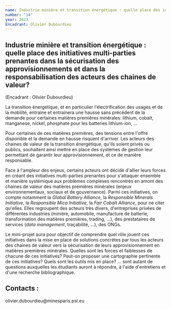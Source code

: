 ```yaml
---
name: Industrie minière et transition énergétique : quelle place des initiatives multi-parties prenantes dans la sécurisation des approvisionnements et dans la responsabilisation des acteurs des chaines de valeur?
number: "14"
year: 2023
Encadrant: Olivier Dubourdieu
---
```



## Industrie minière et transition énergétique : quelle place des initiatives multi-parties prenantes dans la sécurisation des approvisionnements et dans la responsabilisation des acteurs des chaines de valeur?

(Encadrant : Olivier Dubourdieu)

La transition énergétique, et en particulier l'électrification des
usages et de la mobilité, entraine et entrainera une hausse sans
précédent de la demande pour certaines matières premières minérales:
lithium, cobalt, manganese, nickel, phosphate pour les batteries
lithium-ion, ...

Pour certaines de ces matières premières, des tensions entre l'offre
disponible et la demande en hausse risquent d'arriver. Les acteurs des
chaines de valeur de la transition énergétique, qu'ils soient privés ou
publics, souhaitent ainsi mettre en place des systèmes de gestion leur
permettant de garantir leur approvisionnement, et ce de manière
responsable.

Face à l'ampleur des enjeux, certains acteurs ont décidé d'allier leurs
forces en créant des initiatives multi-parties prenantes pour s'attaquer
ensemble et manière systémique aux problèmes complexes rencontrés en
amont des chaines de valeur des matières premières minérales (enjeux
environnementaux, sociaux et de gouvernance). Parmi ces initiatives, on
compte notamment la *Global Battery Alliance*, la *Responsible Minerals
Initiative*, la *Responsible Mica Initiative*, la *Fair Cobalt
Alliance*, pour ne citer qu'elles. Elles regroupent des acteurs très
divers, d'entreprises privées de différentes industries (minière,
automobile, manufacture de batterie, transformation des matières
premières, trading, ...), des prestataires de services (*data
management*, traçabilité, ...), des ONGs.

Le mini-projet aura pour objectif de comprendre quel rôle jouent ces
initiatives dans la mise en place de solutions concrètes par tous les
acteurs des chaines de valeur vers la sécurisation de leurs
approvisionnement en matières premières minérales. Quelles sont les
forces et faiblesses de chacune de ces initiatives? Peut-on proposer une
cartographie pertinente de ces initiatives? Quels sont les outils mis en
place? ... sont autant de questions auxquelles les étudiants auront à
répondre, à l'aide d'entretiens et d'une recherche bibliographique.

## Contacts :

olivier.dubourdieu\@minesparis.psl.eu
